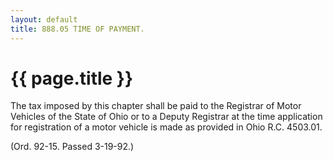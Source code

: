 ```yaml
---
layout: default 
title: 888.05 TIME OF PAYMENT.
---
```


{{ page.title }}
================

The tax imposed by this chapter shall be paid to the Registrar of Motor
Vehicles of the State of Ohio or to a Deputy Registrar at the time
application for registration of a motor vehicle is made as provided in
Ohio R.C. 4503.01.

(Ord. 92-15. Passed 3-19-92.)
